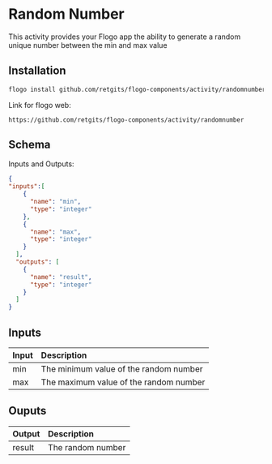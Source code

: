 # Random Number
This activity provides your Flogo app the ability to generate a random unique number between the min and max value


## Installation

```bash
flogo install github.com/retgits/flogo-components/activity/randomnumber
```
Link for flogo web:
```
https://github.com/retgits/flogo-components/activity/randomnumber
```

## Schema
Inputs and Outputs:

```json
{
"inputs":[
    {
      "name": "min",
      "type": "integer"
    },
    {
      "name": "max",
      "type": "integer"
    }
  ],
  "outputs": [
    {
      "name": "result",
      "type": "integer"
    }
  ]
}
```
## Inputs
| Input   | Description    |
|:----------|:---------------|
| min | The minimum value of the random number |
| max | The maximum value of the random number |

## Ouputs
| Output   | Description    |
|:----------|:---------------|
| result    | The random number |
